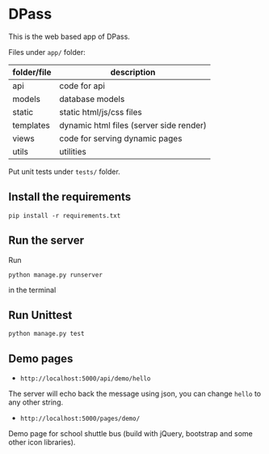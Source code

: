 # DPass
This is the web based app of DPass.

Files under `app/` folder:

| folder/file | description                             |
| ----------- | --------------------------------------- |
| api         | code for api                            |
| models      | database models                         |
| static      | static html/js/css files                |
| templates   | dynamic html files (server side render) |
| views       | code for serving dynamic pages          |
| utils       | utilities                               |

Put unit tests under `tests/` folder.

## Install the requirements

```
pip install -r requirements.txt
```

## Run the server

Run
```
python manage.py runserver
```
in the terminal


## Run Unittest
```
python manage.py test
```


## Demo pages

* `http://localhost:5000/api/demo/hello`

The server will echo back the message using json, you can change `hello` to any other string.

* `http://localhost:5000/pages/demo/`

Demo page for school shuttle bus (build with jQuery, bootstrap and some other icon libraries).